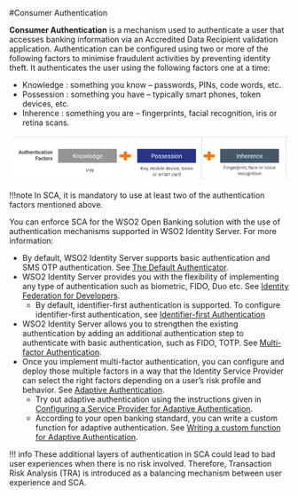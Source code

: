 #Consumer Authentication

**Consumer Authentication** is a mechanism used to authenticate a user that accesses banking 
information via an Accredited Data Recipient validation application. Authentication can be configured using two or more of the following factors 
to  minimise fraudulent activities by preventing identity theft. It authenticates the user using the following factors 
one at a time:

- Knowledge : something you know – passwords, PINs, code words, etc.
- Possession : something you have – typically smart phones, token devices, etc.
- Inherence : something you are – fingerprints, facial recognition, iris or retina scans.

![authentication factors](../assets/img/learn/app-to-app-redirection/authentication-factors.png)

!!!note
    In SCA, it is mandatory to use at least two of the authentication factors mentioned above.
    
You can enforce SCA for the WSO2 Open Banking solution with the use of authentication mechanisms supported in
WSO2 Identity Server. For more information:

- By default, WSO2 Identity Server supports basic authentication and SMS OTP authentication. 
  See [The Default Authenticator](https://is.docs.wso2.com/en/latest/learn/writing-a-new-oauth-client-authenticator/#the-default-authenticator).
- WSO2 Identity Server provides you with the flexibility of implementing any type of authentication such as biometric, 
  FIDO, Duo etc. See [Identity Federation for Developers](https://is.docs.wso2.com/en/latest/develop/writing-a-custom-federated-authenticator/).
    - By default, identifier-first authentication is supported. To configure identifier-first authentication, see [Identifier-first Authentication]()
- WSO2 Identity Server allows you to strengthen the existing authentication by adding an additional authentication step 
to authenticate with basic authentication, such as FIDO, TOTP. 
See [Multi-factor Authentication](https://is.docs.wso2.com/en/latest/learn/multi-factor-authentication/).
- Once you implement multi-factor authentication, you can configure and deploy those multiple factors in a way that the 
Identity Service Provider can select the right factors depending on a user’s risk profile and behavior. 
See [Adaptive Authentication](https://is.docs.wso2.com/en/latest/learn/adaptive-authentication/).
    - Try out adaptive authentication using the instructions given 
      in [Configuring a Service Provider for Adaptive Authentication](https://is.docs.wso2.com/en/latest/learn/configuring-a-service-provider-for-adaptive-authentication/).
    - According to your open banking standard, you can write a custom function for adaptive authentication. 
      See [Writing a custom function for Adaptive Authentication](https://is.docs.wso2.com/en/latest/develop/writing-custom-functions-for-adaptive-authentication/).

!!! info
    These additional layers of authentication in SCA could lead to bad user experiences when there is no risk involved. 
    Therefore, Transaction Risk Analysis (TRA) is introduced as a balancing mechanism between user experience and SCA.